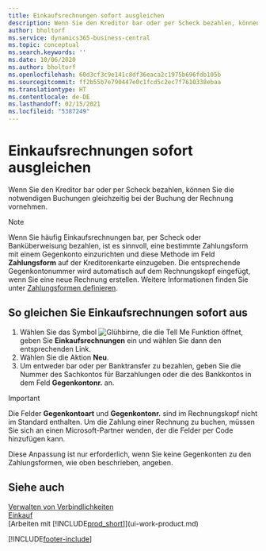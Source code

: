 ```yaml
---
title: Einkaufsrechnungen sofort ausgleichen
description: Wenn Sie den Kreditor bar oder per Scheck bezahlen, können Sie die notwendigen Buchungen gleichzeitig bei der Buchung der Rechnung vornehmen.
author: bholtorf
ms.service: dynamics365-business-central
ms.topic: conceptual
ms.search.keywords: ''
ms.date: 10/06/2020
ms.author: bholtorf
ms.openlocfilehash: 60d3cf3c9e141c8df36eaca2c1975b696fdb105b
ms.sourcegitcommit: ff2b55b7e790447e0c1fcd5c2ec7f7610338ebaa
ms.translationtype: HT
ms.contentlocale: de-DE
ms.lasthandoff: 02/15/2021
ms.locfileid: "5387249"
---
```

# <a name="settle-purchase-invoices-promptly"></a>Einkaufsrechnungen sofort ausgleichen

Wenn Sie den Kreditor bar oder per Scheck bezahlen, können Sie die notwendigen Buchungen gleichzeitig bei der Buchung der Rechnung vornehmen.  

> [!NOTE]  
> Wenn Sie häufig Einkaufsrechnungen bar, per Scheck oder Banküberweisung bezahlen, ist es sinnvoll, eine bestimmte Zahlungsform mit einem Gegenkonto einzurichten und diese Methode im Feld **Zahlungsform** auf der Kreditorenkarte einzugeben. Die entsprechende Gegenkontonummer wird automatisch auf dem Rechnungskopf eingefügt, wenn Sie eine neue Rechnung erstellen. Weitere Informationen finden Sie unter [Zahlungsformen definieren](finance-payment-methods.md).  

## <a name="to-settle-purchase-invoices-promptly"></a>So gleichen Sie Einkaufsrechnungen sofort aus

1. Wählen Sie das Symbol ![Glühbirne, die die Tell Me Funktion öffnet](media/ui-search/search_small.png "Was möchten Sie tun?"), geben Sie **Einkaufsrechnungen** ein und wählen Sie dann den entsprechenden Link.  
2. Wählen Sie die Aktion **Neu**.  
3. Um entweder bar oder per Banktransfer zu bezahlen, geben Sie die Nummer des Sachkontos für Barzahlungen oder die des Bankkontos in dem Feld **Gegenkontonr.** an.  

> [!IMPORTANT]  
> Die Felder **Gegenkontoart** und **Gegenkontonr.** sind im Rechnungskopf nicht im Standard enthalten. Um die Zahlung einer Rechnung zu buchen, müssen Sie sich an einen Microsoft-Partner wenden, der die Felder per Code hinzufügen kann.  
>
> Diese Anpassung ist nur erforderlich, wenn Sie keine Gegenkonten zu den Zahlungsformen, wie oben beschrieben, angeben.

## <a name="see-also"></a>Siehe auch

[Verwalten von Verbindlichkeiten](payables-manage-payables.md)  
[Einkauf](purchasing-manage-purchasing.md)  
[Arbeiten mit [!INCLUDE[prod_short](includes/prod_short.md)]](ui-work-product.md)  


[!INCLUDE[footer-include](includes/footer-banner.md)]